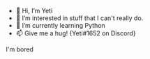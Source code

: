 - 👋 Hi, I’m Yeti
- 👀 I’m interested in stuff that I can't really do.
- 🌱 I’m currently learning Python
- 📫 Give me a hug! {Yeti#1652 on Discord} 

I'm bored

<!---
yeti2006/yeti2006 is a ✨ special ✨ repository because its `README.md` (this file) appears on your GitHub profile.
You can click the Preview link to take a look at your changes.
--->
